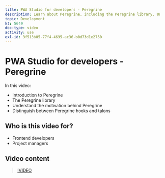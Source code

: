 ```yaml
---
title: PWA Studio for developers - Peregrine
description: Learn about Peregrine, including the Peregrine library. Understand the motivation behind Peregrine​ the differences between Peregrine hooks and talons.
topic: Development
kt: 5649
doc-type: video
activity: use
exl-id: 3f513b05-77f4-4695-ac36-b0d73d1e2750
---
```

# PWA Studio for developers - Peregrine

In this video:

- Introduction to Peregrine
- The Peregrine library
- Understand the motivation behind Peregrine
- Distinguish between Peregrine hooks and talons

## Who is this video for?

- Frontend developers
- Project managers

## Video content

>[!VIDEO](https://video.tv.adobe.com/v/35720?quality=12&learn=on)
